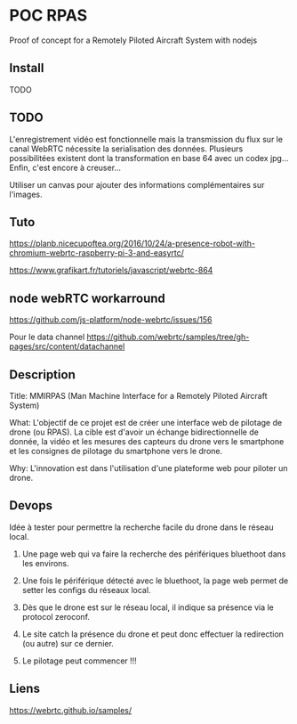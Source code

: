 # POC RPAS

Proof of concept for a Remotely Piloted Aircraft System with nodejs


## Install

TODO


## TODO

L'enregistrement vidéo est fonctionnelle mais la transmission du flux sur le
canal WebRTC nécessite la serialisation des données. Plusieurs possibilitées
existent dont la transformation en base 64 avec un codex jpg... Enfin, c'est
encore à creuser...


Utiliser un canvas pour ajouter des informations complémentaires sur l'images.


## Tuto

https://planb.nicecupoftea.org/2016/10/24/a-presence-robot-with-chromium-webrtc-raspberry-pi-3-and-easyrtc/

https://www.grafikart.fr/tutoriels/javascript/webrtc-864


## node webRTC workarround

https://github.com/js-platform/node-webrtc/issues/156


Pour le data channel
https://github.com/webrtc/samples/tree/gh-pages/src/content/datachannel


## Description

Title: MMIRPAS (Man Machine Interface for a Remotely Piloted Aircraft System)

What: L'objectif de ce projet est de créer une interface web de pilotage de drone
(ou RPAS). La cible est d'avoir un échange bidirectionnelle de donnée, la vidéo
et les mesures des capteurs du drone vers le smartphone et les consignes de
pilotage du smartphone vers le drone.

Why: L'innovation est dans l'utilisation d'une plateforme web pour piloter un
drone.


## Devops

Idée à tester pour permettre la recherche facile du drone dans le réseau local.

1. Une page web qui va faire la recherche des périfériques bluethoot dans les
environs.

2. Une fois le périférique détecté avec le bluethoot, la page web permet de setter
les configs du réseaux local.

3. Dès que le drone est sur le réseau local, il indique sa présence via le 
protocol zeroconf.

4. Le site catch la présence du drone et peut donc effectuer la redirection (ou
autre) sur ce dernier.

5. Le pilotage peut commencer !!!


## Liens

https://webrtc.github.io/samples/
